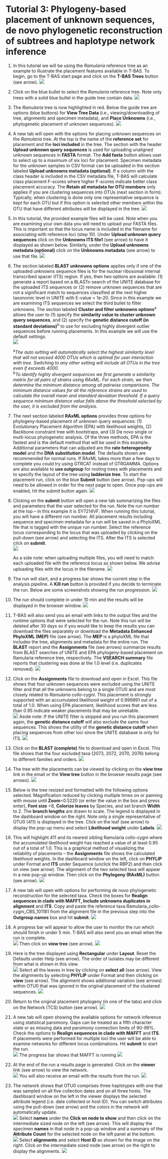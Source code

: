 # Tutorial 3: Phylogeny-based placement of unknown sequences, de novo phylogenetic reconstruction of subtrees and haplotype network inference

1. In this tutorial we will be using the *Ramularia* reference tree as an example to illustrate the placement features available in T-BAS. To begin, go to the T-BAS start page and click on the **T-BAS Trees** button (see arrow).
![](images/tbas-tutorial3c/Tutorial3.1.png)

2. Click on the blue bullet to select the *Ramularia* reference tree. Note only trees with a solid blue bullet in the guide tree contain data. 
![](images/tbas-tutorial3c/Tutorial3.2.png)

3. The *Ramularia* tree is now highlighted in red.  Below the guide tree are options (blue buttons) for **View Tree Data** (i.e., viewing/downloading of tree, alignments and specimen metadata), and **Place Unknowns** (i.e., phylogenetic placement of unknown sequences).
![](images/tbas-tutorial3c/Tutorial3.3.png)

4. A new tab will open with the options for placing unknown sequences on the *Ramularia* tree. At the top is the name of the **reference set** for placement and the **loci included** in the tree. The section with the header **Upload unknown query sequences** is used for uploading unaligned unknown sequences in **FASTA** format. The **Add fasta** button allows user to select up to a maximum of six loci for placement. Specimen metadata for the unknown samples in CSV format can be uploaded in the section labeled **Upload unknowns metadata (optional)**. If a column with the class header is included in the CSV metadata file, T-BAS will calculate class placement F-scores where higher F-scores indicate better class placement accuracy. The **Retain all metadata for OTU members** only applies if you are clustering sequences into OTUs (next section in form). Typically, when clustering is done only one representative sequence is kept for each OTU but if this option is selected other members within the OTU that have different attributes will be displayed in the tree.
![](images/tbas-tutorial3c/Tutorial3.4.png)

5. In this tutorial, the provided example files will be used.  Note when you are examining your own data you will need to upload your FASTA files. This is important so that the locus name is included in the filename for associating with reference loci (step 10). Under **Upload unknown query sequences** click on the **Unknowns ITS file1** (see arrow) to have it displayed as shown below.  Similarly, under the **Upload unknowns metadata (optional)** click on the **Unknowns metadata** (see arrow) to use that file.
![](images/tbas-tutorial3c/Tutorial3.5.png)

6. The section labeled **BLAST unknowns options** applies only if one of the uploaded unknowns sequence files is for the nuclear ribosomal internal transcribed spacer (ITS) region. If yes, then two options are available: (1) generate a report based on a BLASTn search of the UNITE database for the uploaded ITS sequences or (2) remove unknown sequences that are not a significant match to sequences classified at the next higher taxonomic level in UNITE with E-value < 1e-20.  Since in this example we are examining ITS sequences we select the third bullet to filter unknowns. The section labeled **Cluster and filter unknowns options**<sup>a</sup> allows the user to (1) specify the **similarity value to cluster unknown query sequences**, and (2) specify the **genetic distance cutoff (in standard deviations)**<sup>b</sup> to use for excluding highly divergent outlier sequences before running placements. In this example we will use the default settings.  
![](images/tbas-tutorial3c/Tutorial3.6.png)

    <sup>a</sup>*The auto setting will automatically select the highest similarity level that will not exceed 4000 OTUs which is optimal for user interaction with tree. Switching to any other setting will include all OTUs in the tree even if exceeds 4000.*   
    <sup>b</sup>*To identify highly divergent sequences we first generate a similarity matrix for all pairs of strains using RAxML. For each strain, we then determine the minimum distance among all pairwise comparisons. The minimum distance values for all the reference strains are used to calculate the overall mean and standard deviation threshold. If a query sequence minimum distance value falls above the threshold selected by the user, it is excluded from the analysis.*

7. The next section labeled **RAxML options** provides three options for phylogeny-based placement of unknown query sequences: (1) Evolutionary Placement Algorithm (EPA) with likelihood weights, (2) Backbone constraint tree with bootstraps, and (3) De novo single or multi-locus phylogenetic analysis. Of the three methods, EPA is the fastest and is the default method that will be used in this example. Additional parameters that can adjusted are the **rate heterogeneity model** and the **DNA substitution model**. The defaults shown are recommended for normal runs. If RAxML takes more than a few days to complete you could try using GTRCAT instead of GTRGAMMA. Options are also available to **use outgroup** for rooting trees with placements and to specify the layout of the tree using **ladderize tree**.  To start the placement run, click on the blue **Submit** button (see arrow). Pop-ups will need to be allowed in order for the next page to open. Once pop-ups are enabled, hit the submit button again.
![](images/tbas-tutorial3c/Tutorial3.7.png)

8. Clicking on the **submit** button will open a new tab summarizing the files and parameters that the user selected for the run. Note the run number at the top – in this example it is SY7214VF. When running this tutorial, you will have a different run number.  All placement results including sequence and specimen metadata for a run will be saved in a PhyloXML file that is tagged with the unique run number.  Select the reference locus corresponding to the locus that was uploaded by clicking on the pull-down (see arrow) and selecting the ITS. After the ITS is selected click on **submit**.  
![](images/tbas-tutorial3c/Tutorial3.8.1.png)

    As a side note: when uploading multiple files, you will need to match each uploaded file with the reference locus as shown below.  We advise uploading files with the locus in the filename. 
![](images/tbas-tutorial3c/Tutorial3.8.2.png)

9. The run will start, and a progress bar shows the current step in the analysis pipeline.  A **Kill run** button is provided if you decide to terminate the run. Below are some screenshots showing the run progression.
![](images/tbas-tutorial3c/Tutorial3.9.png)

10. The run should complete in under 10 min and the results will be displayed in the browser window.
![](images/tbas-tutorial3c/Tutorial3.10.png)

11. T-BAS will also send you an email with links to the output files and the runtime options that were selected for the run. Note this run will be deleted after 30 days so if you would like to keep the results you can download the files separately or download the **Metadata Enhanced PhyloXML (MEP)** file (see arrow). The **MEP** is a phyloXML file that includes the tree, alignments and metadata for the entire run. The **BLAST** report and the **Assignments** file (see arrows) summarize results from BLAST searches of UNITE and EPA phylogeny-based placement on Ramularia reference tree, respectively. The **VSEARCH summary** file reports that clustering was done at the 1.0 level (i.e. duplicates removed).
![](images/tbas-tutorial3c/Tutorial3.11.png)

12. Click on the **Assignments** file to download and open in Excel. This file shows that four unknown sequences were excluded using the UNITE filter and that all the unknowns belong to a single OTU0 and are most closely related to *Ramularia collo-cygni*. This placement is strongly supported with an accumulated likelihood weight of 0.999991 out of a total of 1.0. When using EPA placement, likelihood scores that are less than 0.95 indicate weaker placements that may be unreliable.  
![](images/tbas-tutorial3c/Tutorial3.12.1.png)
    Aside note: If the UNITE filter is skipped and you run this placement again, the **genetic distance cutoff** will also exclude the same four sequences. This shows the utility of the **genetic distance cutoff** when placing sequences from other loci since the UNITE database is only for ITS.
![](images/tbas-tutorial3c/Tutorial3.12.2.png)

13. Click on the **BLAST (complete)** file to download and open in Excel. This file shows that the four excluded taxa (2073, 2072, 2070, 2076) belong to different families and orders.
![](images/tbas-tutorial3c/Tutorial3.13.png)

14. The tree with the placements can be viewed by clicking on the **view tree** link in the email or the **View tree** button in the browser results page (see arrows).
![](images/tbas-tutorial3c/Tutorial3.14.png)

15. Below is the tree resized and formatted with the following options selected. Magnification reduced by clicking multiple times on  or panning with mouse until **Zoom**=0.5220 (or enter the value in the box and press enter), **Font size** +8, **Colorize leaves** by Species, and set branch **Width** to 2. The **branch lengths** are drawn to scale. The legend is displayed in the dashboard window on the right. Note only a single representative of OTU0 (411) is displayed in the tree. Click on the leaf (see arrow) to display the pop-up menu and select **Likelihood weight** under **Labels**.
![](images/tbas-tutorial3c/Tutorial3.15.png)

16. This will highlight 411 and its nearest sibling Ramularia collo-cygni where the accumulated likelihood weight has reached a value of at least 0.95 out of a total of 1.0. This is a graphical method of visualizing the reliability of placements – the **Assignments** file shows the calculated likelihood weights. In the dashboard window on the left, click on **PHYLIP** under Format and **ITS** under Sequence (unclick the RBP2) and then click on view (see arrow). The alignment of the two selected taxa will appear in a new pop-up window. Then click on the **Phylogeny (RAxML)** button (see arrow).
![](images/tbas-tutorial3c/Tutorial3.16.png)

17. A new tab will open with options for performing de novo phylogenetic reconstruction for the selected taxa. Check the boxes for **Realign sequences in clade with MAFFT, Include unknowns duplicates in alignment** and **ITS**.  Copy and paste the reference taxa Ramularia_collo-cygni_CBS_101181 from the alignment file in the previous step into the **Outgroup names** box and hit **submit**.
![](images/tbas-tutorial3c/Tutorial3.17.png)

18. A progress bar will appear to allow the user to monitor the run which should finish in under 5 min. T-BAS will also send you an email when the run is complete.  
![](images/tbas-tutorial3c/Tutorial3.18.1.png)
    Then click on **view tree** (see arrow). 
![](images/tbas-tutorial3c/Tutorial3.18.2.png)

19. Here is the tree displayed using **Rectangular** under **Layout**. Reset the Defaults under Help (see arrow). The order of isolates may be different from what is shown in this view.   
![](images/tbas-tutorial3c/Tutorial3.19.1.png)
    Select all the leaves in tree by clicking on **select all** (see arrow). View the alignments by selecting **PHYLIP** under Format and then clicking on **view** (see arrow). The alignment shows additional variation (see arrows) within OTU0 that was ignored in the original placement of the clustered sequences.
![](images/tbas-tutorial3c/Tutorial3.19.2.png)

20. Return to the original placement phylogeny (in one of the tabs) and click on the Network (TCS) button (see arrow).
![](images/tbas-tutorial3c/Tutorial3.20.png)

21. A new tab will open showing the available options for network inference using statistical parsimony. Gaps can be treated as a fifth character state or as missing data and parsimony connection limits of 90-99%. Check the options to **Realign sequences in clade with MAFFT** and **ITS**. If placements were performed for multiple loci the user will be able to examine networks for different locus combinations.  Hit **submit** to start the run.  
![](images/tbas-tutorial3c/Tutorial3.21.1.png)
    The progress bar shows that MAFFT is running
![](images/tbas-tutorial3c/Tutorial3.21.2.png)

22. At the end of the run a results page is generated. Click on the **viewer** link (see arrow) to view the network.  
![](images/tbas-tutorial3c/Tutorial3.22.1.png)
    You will also receive an email with the results from the run.
![](images/tbas-tutorial3c/Tutorial3.22.2.png)

23. The network shows that OTU0 comprises three haplotypes with one that was sampled on all five collection dates and on all three hosts. The dashboard window on the left in the viewer displays the selected attribute legend (i.e. date collected or host ID). You can switch attributes using the pull-down (see arrow) and the colors in the network will automatically update.  
![](images/tbas-tutorial3c/Tutorial3.23.1.png)
    Select **names** under the **Click on node to show** and then click on the intermediate sized node on the left (see arrow). This will display the specimen **names** in that node in a pop-up window and a summary of the **Attribute Count** for the selected node on the left panel at the bottom.  
![](images/tbas-tutorial3c/Tutorial3.23.2.png)
    Select **alignments** and select **Host ID** as shown for the image on the right. Click on the intermediate sized node (see arrow) on the right to display the alignments.
![](images/tbas-tutorial3c/Tutorial3.23.3.png)